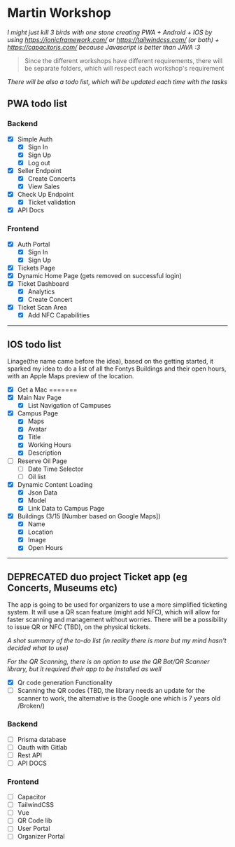 # Martin Workshop

*I might just kill 3 birds with one stone creating PWA + Android + IOS by using https://ionicframework.com/ or https://tailwindcss.com/ (or both) + https://capacitorjs.com/ because Javascript is better than JAVA :3*

>Since the different workshops have different requirements, there will be separate folders, which will respect each workshop's requirement

*There will be also a todo list, which will be updated each time with the tasks*

## PWA todo list 
### Backend

- [x] Simple Auth
    - [x] Sign In
    - [x] Sign Up
    - [x] Log out
- [x] Seller Endpoint
  - [x] Create Concerts
  - [x] View Sales
- [x] Check Up Endpoint
  - [x] Ticket validation
- [x] API Docs

### Frontend

- [x] Auth Portal
    - [x] Sign In
    - [x] Sign Up
- [x] Tickets Page
- [x] Dynamic Home Page (gets removed on successful login)
- [x] Ticket Dashboard
  - [x] Analytics
  - [x] Create Concert
- [x] Ticket Scan Area
  - [x] Add NFC Capabilities

---
## IOS todo list

Linage(the name came before the idea), based on the getting started, it sparked my idea to do a list of all the Fontys Buildings and their open hours, with an Apple Maps preview of the location.

- [x] Get a Mac
=======
- [x] Main Nav Page
  - [x] List Navigation of Campuses
- [x] Campus Page
  - [x] Maps
  - [x] Avatar
  - [x] Title
  - [x] Working Hours
  - [x] Description
- [ ] Reserve Oil Page
  - [ ] Date Time Selector
  - [ ] Oil list
- [x] Dynamic Content Loading
  - [x] Json Data
  - [x] Model
  - [x] Link Data to Campus Page
- [x] Buildings (3/15 [Number based on Google Maps])
  - [x] Name
  - [x] Location
  - [x] Image
  - [x] Open Hours

---

## DEPRECATED duo project Ticket app (eg Concerts, Museums etc)

The app is going to be used for organizers to use a more simplified ticketing system. It will use a QR scan feature (might add NFC), which will allow for faster scanning and management without worries. There will be a possibility to issue QR or NFC (TBD), on the physical tickets.

*A shot summary of the to-do list (in reality there is more but my mind hasn't decided what to use)*

*For the QR Scanning, there is an option to use the QR Bot/QR Scanner library, but it required their app to be installed as well*

- [x] Qr code generation Functionality
- [ ] Scanning the QR codes (TBD, the library needs an update for the scanner to work, the alternative is the Google one which is 7 years old /Broken/)
  
### **Backend**

- [ ] Prisma database
- [ ] Oauth with Gitlab
- [ ] Rest API
- [ ] API DOCS
  
### **Frontend** 

- [ ] Capacitor
- [ ] TailwindCSS
- [ ] Vue
- [ ] QR Code lib
- [ ] User Portal
- [ ] Organizer Portal